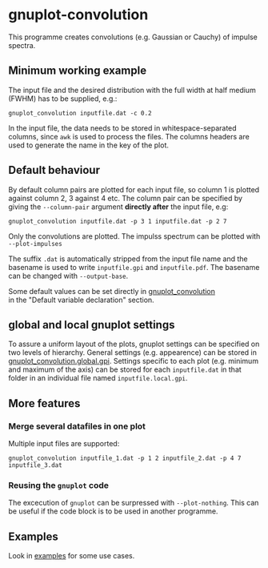 # gnuplot-convolution

This programme creates convolutions (e.g. Gaussian or Cauchy) of impulse spectra.


## Minimum working example
The input file and the desired distribution
with the full width at half medium (FWHM) has to be supplied, e.g.:
```
gnuplot_convolution inputfile.dat -c 0.2
```
In the input file, the data needs to be stored in whitespace-separated columns, since `awk` is used to process the files.
The columns headers are used to generate the name in the key of the plot.


## Default behaviour
By default column pairs are plotted for each input file,
so column 1 is plotted against column 2, 3 against 4 etc.
The column pair can be specified by giving the `--column-pair` argument **directly
after** the input file, e.g: 
```
gnuplot_convolution inputfile.dat -p 3 1 inputfile.dat -p 2 7 
```

Only the convolutions are plotted. The impulss spectrum can be plotted
with `--plot-impulses`

The suffix `.dat` is automatically stripped from the input file
name and the basename is used to write `inputfile.gpi` and `inputfile.pdf`.
The basename can be changed with `--output-base`.

Some default values can be set directly in [gnuplot_convolution](gnuplot_convolution)  
in the "Default variable declaration" section.

## global and local gnuplot settings
To assure a uniform layout of the plots, gnuplot settings can be 
specified on two levels of hierarchy. General settings (e.g. appearence) can be 
stored in [gnuplot_convolution.global.gpi](gnuplot_convolution.global.gpi). 
Settings specific to each plot (e.g. minimum and maximum of the axis) 
can be stored for each `inputfile.dat` in that folder
in an individual file named `inputfile.local.gpi`.


## More features
### Merge several datafiles in one plot
Multiple input files are supported:
```
gnuplot_convolution inputfile_1.dat -p 1 2 inputfile_2.dat -p 4 7 inputfile_3.dat
```

### Reusing the `gnuplot` code 
The excecution of `gnuplot` can be surpressed with `--plot-nothing`. This can be 
useful if the code block is to be used in another programme.

## Examples
Look in [examples](examples/) for some use cases.
